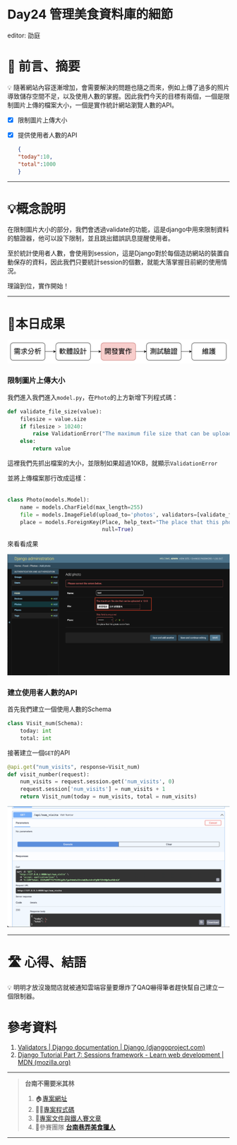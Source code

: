 # Day24 管理美食資料庫的細節

editor: 劭庭

# 🏁 前言、摘要

<aside>
💡 隨著網站內容逐漸增加，會需要解決的問題也隨之而來，例如上傳了過多的照片導致儲存空間不足，以及使用人數的掌握。因此我們今天的目標有兩個，一個是限制圖片上傳的檔案大小，一個是實作統計網站瀏覽人數的API。

</aside>

- [x]  限制圖片上傳大小
- [x]  提供使用者人數的API
    
    ```json
    {
    "today":10,
    "total":1000
    }
    ```
    

---

# 💡概念說明

在限制圖片大小的部分，我們會透過validate的功能，這是django中用來限制資料的驗證器，他可以設下限制，並且跳出錯誤訊息提醒使用者。

至於統計使用者人數，會使用到session，這是Django對於每個造訪網站的裝置自動保存的資料，因此我們只要統計session的個數，就能大落掌握目前網的使用情況。

理論到位，實作開始！

---

# 🌟本日成果

![Untitled](Day24%20%E7%AE%A1%E7%90%86%E7%BE%8E%E9%A3%9F%E8%B3%87%E6%96%99%E5%BA%AB%E7%9A%84%E7%B4%B0%E7%AF%80%20caa6124403ae499eab02d352d8b38cc3/Untitled.png)

### 限制圖片上傳大小

我們進入我們進入`model.py`，在`Photo`的上方新增下列程式碼：

```python
def validate_file_size(value):
    filesize = value.size
    if filesize > 10240:
        raise ValidationError("The maximum file size that can be uploaded is 10KB")
    else:
        return value

```

這裡我們先抓出檔案的大小，並限制如果超過10KB，就顯示`ValidationError`

並將上傳檔案那行改成這樣：

```python

class Photo(models.Model):
    name = models.CharField(max_length=255)
    file = models.ImageField(upload_to='photos', validators=[validate_file_size])
    place = models.ForeignKey(Place, help_text="The place that this photo come from.", on_delete=models.SET_NULL,
                              null=True)
```

來看看成果

![截圖 2022-10-09 下午8.51.41.png](Day24%20%E7%AE%A1%E7%90%86%E7%BE%8E%E9%A3%9F%E8%B3%87%E6%96%99%E5%BA%AB%E7%9A%84%E7%B4%B0%E7%AF%80%20caa6124403ae499eab02d352d8b38cc3/%25E6%2588%25AA%25E5%259C%2596_2022-10-09_%25E4%25B8%258B%25E5%258D%25888.51.41.png)

### 建立使用者人數的API

首先我們建立一個使用人數的Schema

```python
class Visit_num(Schema):
    today: int
    total: int
```

接著建立一個`GET`的API

```python
@api.get("num_visits", response=Visit_num)
def visit_number(request):
    num_visits = request.session.get('num_visits', 0)
    request.session['num_visits'] = num_visits + 1
    return Visit_num(today = num_visits, total = num_visits)
```

![截圖 2022-10-09 下午9.06.18.png](Day24%20%E7%AE%A1%E7%90%86%E7%BE%8E%E9%A3%9F%E8%B3%87%E6%96%99%E5%BA%AB%E7%9A%84%E7%B4%B0%E7%AF%80%20caa6124403ae499eab02d352d8b38cc3/%25E6%2588%25AA%25E5%259C%2596_2022-10-09_%25E4%25B8%258B%25E5%258D%25889.06.18.png)

---

# 🛣️ 心得、結語

<aside>
💡 明明才放沒幾間店就被通知雲端容量要爆炸了QAQ嚇得筆者趕快幫自己建立一個限制器。

</aside>

# 參考資料

1. [Validators | Django documentation | Django (djangoproject.com)](https://docs.djangoproject.com/en/4.1/ref/validators/)
2. [Django Tutorial Part 7: Sessions framework - Learn web development | MDN (mozilla.org)](https://developer.mozilla.org/en-US/docs/Learn/Server-side/Django/Sessions)

---

> **台南不需要米其林**
> 
> 1. 🏠[專案網址](https://tnfood.pythonanywhere.com/food/)
> 2. 🧑‍💻[專案程式碼](https://github.com/yen900611/TNFood_DJ) 
> 3. 📁[專案文件與鐵人賽文章](https://github.com/yen900611/TNFood)
> 4. 👥參賽團隊 ****[台南巷弄美食獵人](https://ithelp.ithome.com.tw/2022ironman/signup/team/256)****

---